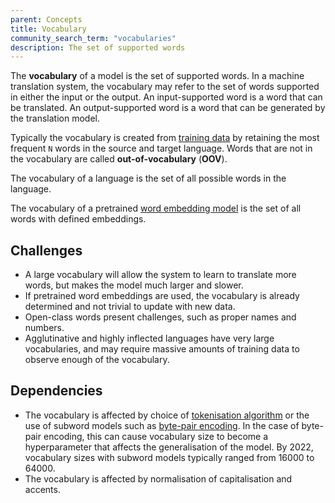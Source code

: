 ```yaml
---
parent: Concepts
title: Vocabulary
community_search_term: "vocabularies"
description: The set of supported words
---
```


The **vocabulary** of a model is the set of supported words.
In a machine translation system, the vocabulary may refer to the set of words supported in either the input or the output.
An input-supported word is a word that can be translated.
An output-supported word is a word that can be generated by the translation model.

Typically the vocabulary is created from [training data](/training-data) by retaining the most frequent `N` words in the source and target language.
Words that are not in the vocabulary are called **out-of-vocabulary** (**OOV**).

The vocabulary of a language is the set of all possible words in the language.

The vocabulary of a pretrained [word embedding model](/word-embeddings) is the set of all words with defined embeddings.

## Challenges

- A large vocabulary will allow the system to learn to translate more words, but makes the model much larger and slower.
- If pretrained word embeddings are used, the vocabulary is already determined and not trivial to update with new data.
- Open-class words present challenges, such as proper names and numbers.
- Agglutinative and highly inflected languages have very large vocabularies, and may require massive amounts of training data to observe enough of the vocabulary.

## Dependencies

- The vocabulary is affected by choice of [tokenisation algorithm](/tokenisation) or the use of subword models such as [byte-pair encoding](/byte-pair-encoding). In the case of byte-pair encoding, this can cause vocabulary size to become a hyperparameter that affects the generalisation of the model. By 2022, vocabulary sizes with subword models typically ranged from 16000 to 64000.
- The vocabulary is affected by normalisation of capitalisation and accents.

